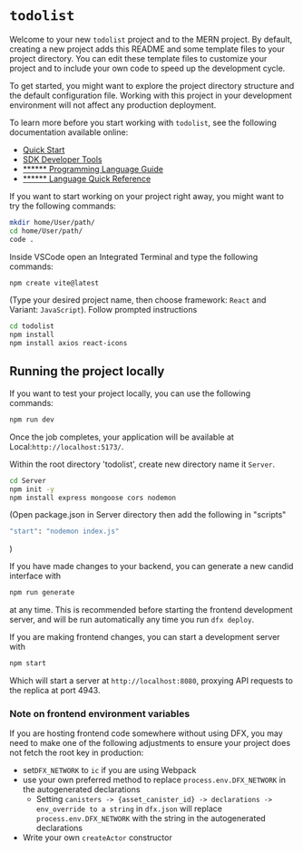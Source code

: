 # `todolist`

Welcome to your new `todolist` project and to the MERN project. By default, creating a new project adds this README and some template files to your project directory. You can edit these template files to customize your project and to include your own code to speed up the development cycle.

To get started, you might want to explore the project directory structure and the default configuration file. Working with this project in your development environment will not affect any production deployment.

To learn more before you start working with `todolist`, see the following documentation available online:

- [Quick Start](https://)
- [SDK Developer Tools](https://)
- [****** Programming Language Guide](https://)
- [****** Language Quick Reference](https://)

If you want to start working on your project right away, you might want to try the following commands:

```bash
mkdir home/User/path/
cd home/User/path/
code .
```

Inside VSCode open an Integrated Terminal and type the following commands:

```bash
npm create vite@latest
``` 
(Type your desired project name, then choose framework: `React` and Variant: `JavaScript`). Follow prompted instructions

```bash
cd todolist
npm install
npm install axios react-icons
```

## Running the project locally

If you want to test your project locally, you can use the following commands:

```bash
npm run dev
```

Once the job completes, your application will be available at Local:`http://localhost:5173/`.

Within the root directory 'todolist', create new directory name it `Server`. 
```bash
cd Server
npm init -y
npm install express mongoose cors nodemon
```
(Open package.json in Server directory then add the following in "scripts"
```bash
"start": "nodemon index.js"
```
)

If you have made changes to your backend, you can generate a new candid interface with

```bash
npm run generate
```

at any time. This is recommended before starting the frontend development server, and will be run automatically any time you run `dfx deploy`.

If you are making frontend changes, you can start a development server with

```bash
npm start
```

Which will start a server at `http://localhost:8080`, proxying API requests to the replica at port 4943.

### Note on frontend environment variables

If you are hosting frontend code somewhere without using DFX, you may need to make one of the following adjustments to ensure your project does not fetch the root key in production:

- set`DFX_NETWORK` to `ic` if you are using Webpack
- use your own preferred method to replace `process.env.DFX_NETWORK` in the autogenerated declarations
  - Setting `canisters -> {asset_canister_id} -> declarations -> env_override to a string` in `dfx.json` will replace `process.env.DFX_NETWORK` with the string in the autogenerated declarations
- Write your own `createActor` constructor